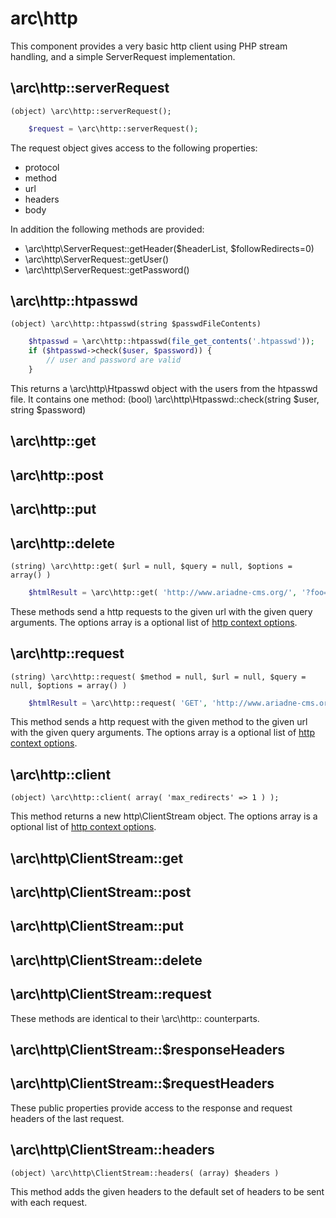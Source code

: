 arc\http
========

This component provides a very basic http client using PHP stream handling, and a simple ServerRequest implementation.

\arc\http::serverRequest
------------------------
	(object) \arc\http::serverRequest();

```php
    $request = \arc\http::serverRequest();
```

The request object gives access to the following properties:
- protocol
- method
- url
- headers
- body

In addition the following methods are provided:
- \arc\http\ServerRequest::getHeader($headerList, $followRedirects=0)
- \arc\http\ServerRequest::getUser()
- \arc\http\ServerRequest::getPassword()

\arc\http::htpasswd
--------------------
	(object) \arc\http::htpasswd(string $passwdFileContents)

```php
	$htpasswd = \arc\http::htpasswd(file_get_contents('.htpasswd'));
	if ($htpasswd->check($user, $password)) {
		// user and password are valid
	}
```
This returns a \arc\http\Htpasswd object with the users from the htpasswd file.
It contains one method: 
	(bool) \arc\http\Htpasswd::check(string $user, string $password)


\arc\http::get
--------------------
\arc\http::post
--------------------
\arc\http::put
--------------------
\arc\http::delete
--------------------
    (string) \arc\http::get( $url = null, $query = null, $options = array() )

```php
    $htmlResult = \arc\http::get( 'http://www.ariadne-cms.org/', '?foo=bar' );
```

These methods send a http requests to the given url with the given query arguments. 
The options array is a optional list of [http context options](http://www.php.net/manual/en/context.http.php).


\arc\http::request
--------------------
    (string) \arc\http::request( $method = null, $url = null, $query = null, $options = array() )

```php
    $htmlResult = \arc\http::request( 'GET', 'http://www.ariadne-cms.org/', '?foo=bar' );
```

This method sends a http request with the given method to the given url with the given query arguments.
The options array is a optional list of [http context options](http://www.php.net/manual/en/context.http.php).

\arc\http::client
-------------------
    (object) \arc\http::client( array( 'max_redirects' => 1 ) );

This method returns a new http\ClientStream object.
The options array is a optional list of [http context options](http://www.php.net/manual/en/context.http.php).

\arc\http\ClientStream::get
--------------------
\arc\http\ClientStream::post
--------------------
\arc\http\ClientStream::put
--------------------
\arc\http\ClientStream::delete
--------------------
\arc\http\ClientStream::request
-------------------------------
These methods are identical to their \arc\http:: counterparts.

\arc\http\ClientStream::$responseHeaders
--------------------
\arc\http\ClientStream::$requestHeaders
----------------------------------------
These public properties provide access to the response and request headers of the last request.

\arc\http\ClientStream::headers
-------------------------------
    (object) \arc\http\ClientStream::headers( (array) $headers )

This method adds the given headers to the default set of headers to be sent with each request.

